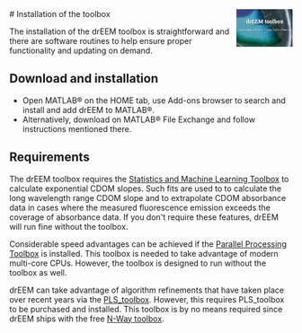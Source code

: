 <img src="top right corner logo.png" width="100" height="auto" align="right"/>
# Installation of the toolbox

The installation of the drEEM toolbox is straightforward and there are software routines to help ensure proper functionality and updating on demand.

## Download and installation


- Open MATLAB® on the HOME tab, use Add-ons browser to search and install and add drEEM to MATLAB®.
- Alternatively, download on MATLAB® File Exchange and follow instructions mentioned there.



## Requirements
The drEEM toolbox requires the [Statistics and Machine Learning Toolbox](https://www.mathworks.com/products/statistics.html) to calculate exponential CDOM slopes. Such fits are used to to calculate the long wavelength range CDOM slope and to extrapolate CDOM absorbance data in cases where the measured fluorescence emission exceeds the coverage of absorbance data. If you don't require these features, drEEM will run fine without the toolbox.

Considerable speed advantages can be achieved if the [Parallel Processing Toolbox](https://www.mathworks.com/products/parallel-computing.html) is installed. This toolbox is needed to take advantage of modern multi-core CPUs. However, the toolbox is designed to run without the toolbox as well.

drEEM can take advantage of algorithm refinements that have taken place over recent years via the [PLS_toolbox](https://eigenvector.com/software/pls-toolbox/). However, this requires PLS_toolbox to be purchased and installed. This toolbox is by no means required since drEEM ships with the free [N-Way toolbox](https://doi.org/10.1016/S0169-7439(00)00071-X).